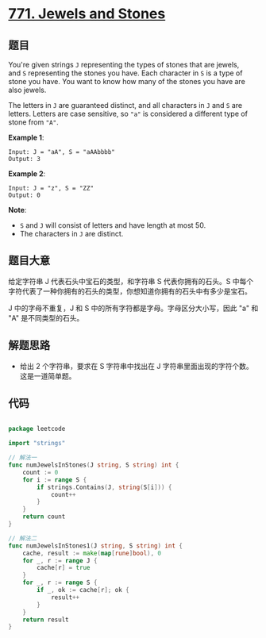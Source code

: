 # [771. Jewels and Stones](https://leetcode.com/problems/jewels-and-stones/)



## 题目

You're given strings `J` representing the types of stones that are jewels, and `S` representing the stones you have. Each character in `S` is a type of stone you have. You want to know how many of the stones you have are also jewels.

The letters in `J` are guaranteed distinct, and all characters in `J` and `S` are letters. Letters are case sensitive, so `"a"` is considered a different type of stone from `"A"`.

**Example 1**:

    Input: J = "aA", S = "aAAbbbb"
    Output: 3

**Example 2**:

    Input: J = "z", S = "ZZ"
    Output: 0

**Note**:

- `S` and `J` will consist of letters and have length at most 50.
- The characters in `J` are distinct.


## 题目大意

给定字符串 J 代表石头中宝石的类型，和字符串 S 代表你拥有的石头。S 中每个字符代表了一种你拥有的石头的类型，你想知道你拥有的石头中有多少是宝石。

J 中的字母不重复，J 和 S 中的所有字符都是字母。字母区分大小写，因此 "a" 和 "A" 是不同类型的石头。



## 解题思路


- 给出 2 个字符串，要求在 S 字符串中找出在 J 字符串里面出现的字符个数。这是一道简单题。


## 代码

```go

package leetcode

import "strings"

// 解法一
func numJewelsInStones(J string, S string) int {
	count := 0
	for i := range S {
		if strings.Contains(J, string(S[i])) {
			count++
		}
	}
	return count
}

// 解法二
func numJewelsInStones1(J string, S string) int {
	cache, result := make(map[rune]bool), 0
	for _, r := range J {
		cache[r] = true
	}
	for _, r := range S {
		if _, ok := cache[r]; ok {
			result++
		}
	}
	return result
}

```